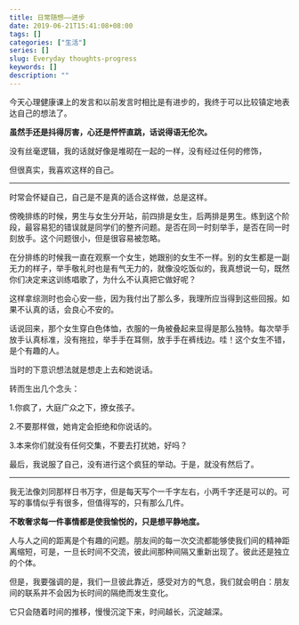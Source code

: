 ```yaml
---
title: 日常随想——进步
date: 2019-06-21T15:41:08+08:00
tags: []
categories: ["生活"]
series: []
slug: Everyday thoughts-progress
keywords: []
description: ""
---
```


今天心理健康课上的发言和以前发言时相比是有进步的，我终于可以比较镇定地表达自己的想法了。

**虽然手还是抖得厉害，心还是怦怦直跳，话说得语无伦次。**

没有丝毫逻辑，我的话就好像是堆砌在一起的一样，没有经过任何的修饰，

但很真实，我喜欢这样的自己。

---

时常会怀疑自己，自己是不是真的适合这样做，总是这样。

傍晚排练的时候，男生与女生分开站，前四排是女生，后两排是男生。练到这个阶段，最容易犯的错误就是同学们的整齐问题。是否在同一时刻举手，是否在同一时刻放手。这个问题很小，但是很容易被忽略。

在分排练的时候我一直在观察一个女生，她跟别的女生不一样。别的女生都是一副无力的样子，举手敬礼时也是有气无力的，就像没吃饭似的，我真想说一句，既然你们决定来这训练唱歌了，为什么不认真把它做好呢？

这样拿综测时也会心安一些，因为我付出了那么多，我理所应当得到这些回报。如果不认真的话，会良心不安的。

话说回来，那个女生穿白色体恤，衣服的一角被叠起来显得是那么独特。每次举手放手认真标准，没有拖拉，举手手在耳侧，放手手在裤线边。哇！这个女生不错，是个有趣的人。

当时的下意识想法就是想走上去和她说话。

转而生出几个念头：

1.你疯了，大庭广众之下，撩女孩子。

2.不要那样做，她肯定会拒绝和你说话的。

3.本来你们就没有任何交集，不要去打扰她，好吗？

最后，我说服了自己，没有进行这个疯狂的举动。于是，就没有然后了。

---

我无法像刘同那样日书万字，但是每天写个一千字左右，小两千字还是可以的。可写的事情似乎有很多，但值得写的，只有那么几件。

**不敢奢求每一件事情都是使我愉悦的，只是想平静地度。**

人与人之间的距离是个有趣的问题。朋友间的每一次交流都能够使我们间的精神距离缩短，可是，一旦长时间不交流，彼此间那种间隔又重新出现了。彼此还是独立的个体。

但是，我要强调的是，我们一旦彼此靠近，感受对方的气息，我们就会明白：朋友间的联系并不会因为长时间的隔绝而发生变化。

它只会随着时间的推移，慢慢沉淀下来，时间越长，沉淀越深。